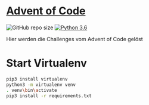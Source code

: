 #  [Advent of Code](https://adventofcode.com/)

![GitHub repo size](https://img.shields.io/github/repo-size/flachderplatte/adventofcode_py)
[![Python 3.6](https://img.shields.io/badge/python-3.10.8-blue.svg)](https://www.python.org/downloads/release/python-3108/)

Hier werden die Challenges vom Advent of Code gelöst


# Start Virtualenv

```bash
pip3 install virtualenv
python3 -m virtualenv venv
. venv\bin\activate
pip3 install -r requirements.txt
```